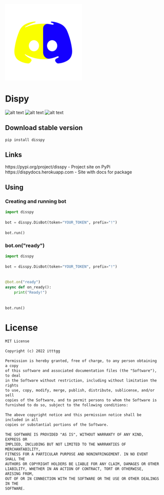 <p> <img src="logo.png" width="250" alt="logo"/></p>

# Dispy

![alt text](https://img.shields.io/badge/version-0.1a2-informational?style=flat) ![alt text](https://img.shields.io/badge/lang-python-informational) ![alt text](https://img.shields.io/badge/minimal_python_version-3.8-informational)

## Download stable version
```commandline
pip install disspy
```

## Links
<link href="https://pypi.org/project/disspy">https://pypi.org/project/disspy</link> - Project site on PyPi
https://dispydocs.herokuapp.com - Site with docs for package

## Using

### Creating and running bot

```python
import disspy

bot = disspy.DisBot(token="YOUR_TOKEN", prefix="!")

bot.run()
```

### bot.on("ready")

```python
import disspy

bot = disspy.DisBot(token="YOUR_TOKEN", prefix="!")


@bot.on("ready")
async def on_ready():
    print("Ready!")


bot.run()
```

# License
```
MIT License

Copyright (c) 2022 itttgg

Permission is hereby granted, free of charge, to any person obtaining a copy
of this software and associated documentation files (the "Software"), to deal
in the Software without restriction, including without limitation the rights
to use, copy, modify, merge, publish, distribute, sublicense, and/or sell
copies of the Software, and to permit persons to whom the Software is
furnished to do so, subject to the following conditions:

The above copyright notice and this permission notice shall be included in all
copies or substantial portions of the Software.

THE SOFTWARE IS PROVIDED "AS IS", WITHOUT WARRANTY OF ANY KIND, EXPRESS OR
IMPLIED, INCLUDING BUT NOT LIMITED TO THE WARRANTIES OF MERCHANTABILITY,
FITNESS FOR A PARTICULAR PURPOSE AND NONINFRINGEMENT. IN NO EVENT SHALL THE
AUTHORS OR COPYRIGHT HOLDERS BE LIABLE FOR ANY CLAIM, DAMAGES OR OTHER
LIABILITY, WHETHER IN AN ACTION OF CONTRACT, TORT OR OTHERWISE, ARISING FROM,
OUT OF OR IN CONNECTION WITH THE SOFTWARE OR THE USE OR OTHER DEALINGS IN THE
SOFTWARE.
```

